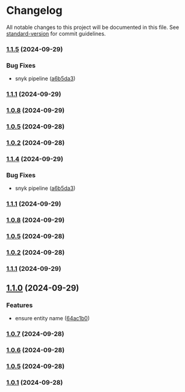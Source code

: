 # Changelog

All notable changes to this project will be documented in this file. See [standard-version](https://github.com/conventional-changelog/standard-version) for commit guidelines.

### [1.1.5](https://github.com/FIAP-Squad/auth-service/compare/v1.1.3...v1.1.5) (2024-09-29)


### Bug Fixes

* snyk pipeline ([a6b5da3](https://github.com/FIAP-Squad/auth-service/commit/a6b5da3773c614dcb863acfbcac490df27566032))

### [1.1.1](https://github.com/FIAP-Squad/auth-service/compare/v1.1.0...v1.1.1) (2024-09-29)

### [1.0.8](https://github.com/FIAP-Squad/auth-service/compare/v1.0.7...v1.0.8) (2024-09-29)

### [1.0.5](https://github.com/FIAP-Squad/auth-service/compare/v1.0.4...v1.0.5) (2024-09-28)

### [1.0.2](https://github.com/FIAP-Squad/auth-service/compare/v1.0.1...v1.0.2) (2024-09-28)

### [1.1.4](https://github.com/FIAP-Squad/auth-service/compare/v1.1.3...v1.1.4) (2024-09-29)


### Bug Fixes

* snyk pipeline ([a6b5da3](https://github.com/FIAP-Squad/auth-service/commit/a6b5da3773c614dcb863acfbcac490df27566032))

### [1.1.1](https://github.com/FIAP-Squad/auth-service/compare/v1.1.0...v1.1.1) (2024-09-29)

### [1.0.8](https://github.com/FIAP-Squad/auth-service/compare/v1.0.7...v1.0.8) (2024-09-29)

### [1.0.5](https://github.com/FIAP-Squad/auth-service/compare/v1.0.4...v1.0.5) (2024-09-28)

### [1.0.2](https://github.com/FIAP-Squad/auth-service/compare/v1.0.1...v1.0.2) (2024-09-28)

### [1.1.1](https://github.com/FIAP-Squad/auth-service/compare/v1.1.0...v1.1.1) (2024-09-29)

## [1.1.0](https://github.com/FIAP-Squad/auth-service/compare/v1.0.7...v1.1.0) (2024-09-29)


### Features

* ensure entity name ([64ac1b0](https://github.com/FIAP-Squad/auth-service/commit/64ac1b05b10c7156e6d1f9fbd98a016bc42f3912))

### [1.0.7](https://github.com/FIAP-Squad/auth-service/compare/v1.0.6...v1.0.7) (2024-09-28)

### [1.0.6](https://github.com/FIAP-Squad/auth-service/compare/v1.0.4...v1.0.6) (2024-09-28)

### [1.0.5](https://github.com/FIAP-Squad/auth-service/compare/v1.0.4...v1.0.5) (2024-09-28)

### [1.0.1](https://github.com/FIAP-Squad/auth-service/compare/v1.0.0...v1.0.1) (2024-09-28)
